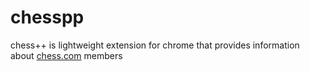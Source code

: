 # chesspp
chess++ is lightweight extension for chrome that provides information about [chess.com](https://chess.com/) members
